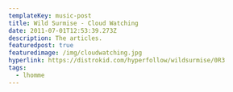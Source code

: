 ```yaml
---
templateKey: music-post
title: Wild Surmise - Cloud Watching
date: 2011-07-01T12:53:39.273Z
description: The articles.
featuredpost: true
featuredimage: /img/cloudwatching.jpg
hyperlink: https://distrokid.com/hyperfollow/wildsurmise/0R3
tags:
  - lhomme
---
```


